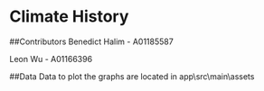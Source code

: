 # Climate History

##Contributors
Benedict Halim - A01185587

Leon Wu - A01166396
 
 
##Data
Data to plot the graphs are located in app\src\main\assets